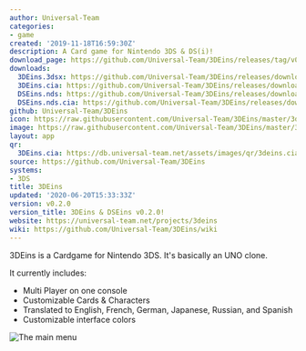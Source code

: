 ```yaml
---
author: Universal-Team
categories:
- game
created: '2019-11-18T16:59:30Z'
description: A Card game for Nintendo 3DS & DS(i)!
download_page: https://github.com/Universal-Team/3DEins/releases/tag/v0.2.0
downloads:
  3DEins.3dsx: https://github.com/Universal-Team/3DEins/releases/download/v0.2.0/3DEins.3dsx
  3DEins.cia: https://github.com/Universal-Team/3DEins/releases/download/v0.2.0/3DEins.cia
  DSEins.nds: https://github.com/Universal-Team/3DEins/releases/download/v0.2.0/DSEins.nds
  DSEins.nds.cia: https://github.com/Universal-Team/3DEins/releases/download/v0.2.0/DSEins.nds.cia
github: Universal-Team/3DEins
icon: https://raw.githubusercontent.com/Universal-Team/3DEins/master/3ds/app/icon.png
image: https://raw.githubusercontent.com/Universal-Team/3DEins/master/3ds/app/banner.png
layout: app
qr:
  3DEins.cia: https://db.universal-team.net/assets/images/qr/3deins.cia.png
source: https://github.com/Universal-Team/3DEins
systems:
- 3DS
title: 3DEins
updated: '2020-06-20T15:33:33Z'
version: v0.2.0
version_title: 3DEins & DSEins v0.2.0!
website: https://universal-team.net/projects/3deins
wiki: https://github.com/Universal-Team/3DEins/wiki
---
```

3DEins is a Cardgame for Nintendo 3DS. It's basically an UNO clone.

It currently includes:
- Multi Player on one console
- Customizable Cards & Characters
- Translated to English, French, German, Japanese, Russian, and Spanish
- Customizable interface colors

![The main menu](https://universal-team.net/images/3deins/mainMenu.png)